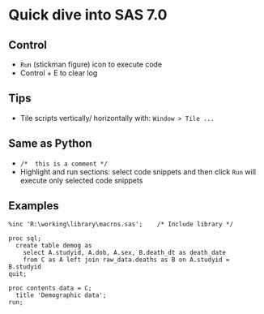

# Quick dive into SAS 7.0

## Control

- ```Run``` (stickman figure) icon to execute code
- Control + E to clear log


## Tips

- Tile scripts vertically/ horizontally with:
  ```Window > Tile ...``` 

## Same as Python

- ```/*  this is a comment */```
- Highlight and run sections: select code snippets and then click ```Run``` will execute only selected code snippets  


## Examples

```
%inc 'R:\working\library\macros.sas';    /* Include library */

proc sql;
  create table demog as
    select A.studyid, A.dob, A.sex, B.death_dt as death_date
    from C as A left join raw_data.deaths as B on A.studyid = B.studyid
quit;

proc contents data = C;
  title 'Demographic data';
run;

```
